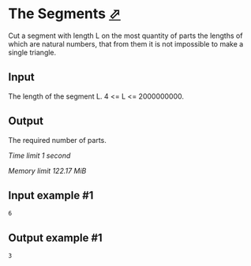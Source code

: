 # The Segments [⬀](https://www.e-olymp.com/en/problems/46)

Cut a segment with length L on the most quantity of parts the lengths of which are natural numbers, that from them it is not impossible to make a single triangle.

## Input 

The length of the segment L. 4 <= L <= 2000000000.

## Output

The required number of parts.

_Time limit 1 second_

_Memory limit 122.17 MiB_

## Input example #1
```
6
```

## Output example #1
```
3
```
